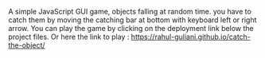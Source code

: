 A simple JavaScript GUI game, objects falling at random time. you have to catch them by moving the catching bar at bottom with keyboard left or right arrow.
You can play the game by clicking on the deployment link below the project files.
Or here the link to play :  https://rahul-guliani.github.io/catch-the-object/

